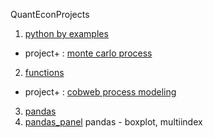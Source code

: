 QuantEconProjects

1. [python by examples](https://github.com/dongminkim0220/QuantEconProjects/blob/master/python_by_example.ipynb)
  - project+ : [monte carlo process](https://github.com/dongminkim0220/QuantEconProjects/blob/master/monte_carlo.ipynb)
2. [functions](https://github.com/dongminkim0220/QuantEconProjects/blob/master/functions.ipynb)
  - project+ : [cobweb process modeling](https://github.com/dongminkim0220/QuantEconProjects/blob/master/cobweb.ipynb)
3. [pandas](https://github.com/dongminkim0220/QuantEconProjects/blob/master/pandas.ipynb)
4. [pandas_panel](https://github.com/dongminkim0220/QuantEconProjects/blob/master/pandas_panel.ipynb) pandas - boxplot, multiindex
